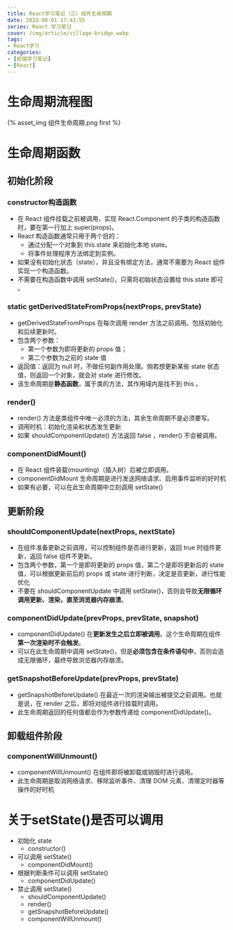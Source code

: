 ```yaml
---
title: React学习笔记（三）组件生命周期
date: 2022-08-01 17:43:55
series: React 学习笔记
cover: /img/article/village-bridge.webp
tags:
- React学习
categories:
- [前端学习笔记]
- [React]
---
```


# 生命周期流程图

{% asset_img 组件生命周期.png first %}

# 生命周期函数

## 初始化阶段

### constructor构造函数

* 在 React 组件挂载之前被调用，实现 React.Component 的子类的构造函数时，要在第一行加上 super(props)。
* React 构造函数通常只用于两个目的：
    * 通过分配一个对象到 this.state 来初始化本地 state。
    * 将事件处理程序方法绑定到实例。
* 如果没有初始化状态（state），并且没有绑定方法，通常不需要为 React 组件实现一个构造函数。
* 不需要在构造函数中调用 setState()，只需将初始状态设置给 this.state 即可 。

### static getDerivedStateFromProps(nextProps, prevState)

* getDerivedStateFromProps 在每次调用 render 方法之前调用。包括初始化和后续更新时。
* 包含两个参数：
    * 第一个参数为即将更新的 props 值；
    * 第二个参数为之前的 state 值
* 返回值：返回为 null 时，不做任何副作用处理。倘若想更新某些 state 状态值，则返回一个对象，就会对 state 进行修改。
* 该生命周期是**静态函数**，属于类的方法，其作用域内是找不到 this 。

### render()

* render() 方法是类组件中唯一必须的方法，其余生命周期不是必须要写。
* 调用时机：初始化渲染和状态发生更新
* 如果 shouldComponentUpdate() 方法返回 false ，render() 不会被调用。

### componentDidMount()

* 在 React 组件装载(mounting)（插入树）后被立即调用。
* componentDidMount 生命周期是进行发送网络请求、启用事件监听的好时机
* 如果有必要，可以在此生命周期中立刻调用 setState()

## 更新阶段

### shouldComponentUpdate(nextProps, nextState)

* 在组件准备更新之前调用，可以控制组件是否进行更新，返回 true 时组件更新，返回 false 组件不更新。
* 包含两个参数，第一个是即将更新的 props 值，第二个是即将更新后的 state 值，可以根据更新前后的 props 或 state 进行判断，决定是否更新，进行性能优化
* 不要在 shouldComponentUpdate 中调用 setState()，否则会导致**无限循环调用更新、渲染，直至浏览器内存崩溃**。

### componentDidUpdate(prevProps, prevState, snapshot)

* componentDidUpdate() 在**更新发生之后立即被调用**。这个生命周期在组件**第一次渲染时不会触发**。
* 可以在此生命周期中调用 setState()，但是**必须包含在条件语句中**，否则会造成无限循环，最终导致浏览器内存崩溃。

### getSnapshotBeforeUpdate(prevProps, prevState)

* getSnapshotBeforeUpdate() 在最近一次的渲染输出被提交之前调用。也就是说，在 render 之后，即将对组件进行挂载时调用。
* 此生命周期返回的任何值都会作为参数传递给 componentDidUpdate()。

## 卸载组件阶段

### componentWillUnmount()

* componentWillUnmount() 在组件即将被卸载或销毁时进行调用。
* 此生命周期是取消网络请求、移除监听事件、清理 DOM 元素、清理定时器等操作的好时机

# 关于setState()是否可以调用

* 初始化 state
    * constructor()
* 可以调用 setState()
    * componentDidMount()
* 根据判断条件可以调用 setState()
    * componentDidUpdate()
* 禁止调用 setState()
    * shouldComponentUpdate()
    * render()
    * getSnapshotBeforeUpdate()
    * componentWillUnmount()